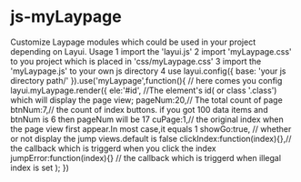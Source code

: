 # js-myLaypage
Customize Laypage modules which could be used in your project depending on Layui.
Usage
  1 import the 'layui.js'
  2 import 'myLaypage.css' to you project which is placed in 'css/myLaypage.css'
  3 import the 'myLaypage.js' to your own js directory
  4 use 
        layui.config({
             base: 'your js directory path/'
        }).use('myLaypage',function(){
             // here comes you config
             layui.myLaypage.render({
                ele:'#id', //The  element's id( or class '.class')  which will display the page view;
                pageNum:20,// The total count of page 
                btnNum:7,// the count of index buttons. if you got 100 data items and btnNum is 6 then pageNum will be 17
                cuPage:1,// the original index  when the page view first appear.In most case,it equals 1
                showGo:true, // whether or not display the jump views.default is false
                clickIndex:function(index){},// the callback which is triggerd when you click the index
                jumpError:function(index){} // the callback which is triggerd when illegal index is set
             );
        })
